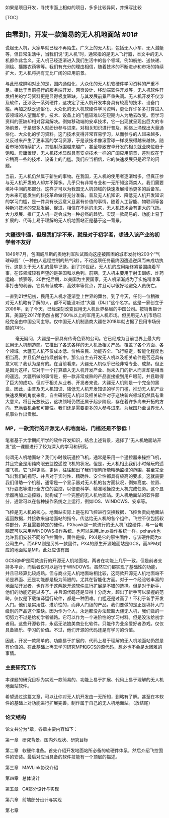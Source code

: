 如果是项目开发，寻找市面上相似的项目，多多比较异同，并撰写比较

[TOC]

## 由零到1，开发一款简易的无人机地面站 #01#

​	说起无人机，大家早就已经不再陌生。广义上的无人机，包括无人小车、无人潜艇等，但日常生活中，当我们说“无人机”时，通常指的是无人飞行器，本文中的无人机都作此含义。无人机已经逐渐进入我们生活中的各个领域，例如航拍、送快递、测绘、播撒农药等等。我们有充分的理由相信，随着技术的不断进步和市场的持续扩大，无人机将拥有无比广阔的应用前景。

​	与此形成鲜明对比的是，国内通俗化、大众化的无人机软硬件学习资料的严重不足。相比于当前盛行的服务端开发、网页设计、移动端软件开发等，无人机软件开发相关的学习资料更是显得极度匮缺。与其发展前景严重失调。无人机开发不仅涉及软件，还涉及一系列硬件，这决定了无人机开发本身具有较高的技术、设备门槛。再加之缺乏通俗化、大众化的无人机软硬件学习资料，更让许许多多打算进入该领域的人望而却步。技术、设备上的门槛较难以在短期内人为地去改变。但学习资料的匮缺却相对容易解决。例如移动端的安卓技术，它一出现就呈现出巨大的市场前景，于是很多人就纷纷参与进来，对相关知识进行普及，网络上涌现出大量通俗化、大众化的学习资料。这门技术变得非常容易学习，从而参与的人越来越多，又反过来产生了更丰富的学习资源，于是该技术像滚雪球一样发展得越来越快。随着市场的持续扩大，其辐射范围越来越广，甚至导致安卓开发的相关就业岗位趋于饱和。毋庸置疑，无人机技术显然具有安卓技术一样的广阔应用前景，差别仅在于它稍高一些的技术、设备上的门槛。我们应当相信，它的快速发展只是迟早的问题。

​	当前，无人机仍然属于新生的事物。在我国，无人机的使用者逐渐增多，但真正参与无人机开发的人却并不算多。几乎只有非常专业和一无所知这两类人。我们需要填补中间的那部分。这样才可以为我国无人机领域的快速发展增添更多的后备军。为未来可能发生的科技革命做好充分准备。普及无人机知识、降低无人机开发知识的学习门槛，是一件具有长远意义且富有价值的事情。随着人工智能、物联网等各种新兴技术的交互发展、促进，相信在不远的未来，无人机技术会有更大的飞跃。大力发展、推广无人机一定会成为一种必然的趋势。实现一款简易的、功能上易于扩展的、代码上易于理解的无人机地面站正是基于这一背景。

### 大疆很牛逼，但是我们学不来，就是对于初学者，想进入该产业的初学者不友好

​	1849年7月，包围威尼斯的奥地利军队试图向这座被围困的城市发射约200个“气球母舰”（一种由人远程控制的热气球）。不过这项任务最终因遭遇逆风而未成功执行。这是关于无人机的最早记录。到了20世纪，无人机的应用始终紧紧围绕着军事，在该领域较有声望的是美国和以色列。前期，无人机主要用于射击训练、炸药运输、侦察等。20世纪后期，以美国为主要国家，无人机渐渐成为了实施精准军事打击的利器。它具有低成本、高效率等优点，并且可以很好地避免人员伤亡。

一直到21世纪初，民用无人机才逐渐登上世界的舞台。到了今天，任何一位稍微对无人机略有了解的人，都不可能没听过“大疆（DIJ）”这个名字。这是一家创立于2006年，到了今天，已经深刻改变民用无人机世界格局的中国公司。按销售额计算，美国在2017年仍然占据了60％以上的军用无人机市场。但民用无人机市场已经完全由中国公司主导。仅中国无人机制造商大疆在2018年就占据了民用市场份额的74％。

        毫无疑问，大疆是一家具有传奇色彩的公司。它已经成为目前世界上最大的民用无人机制造商。它推出了各式各样的无人机及相关产品，覆盖了各个方面、各个领域。大疆无人机不仅成本低、价格亲民、功能齐全、飞行稳定，智能化程度也相当高。并且仍然在持续创新中。那么自主去开发无人机以及相关软件是否还具有意义呢？我认为是有的。在当前看来，大疆无人机似乎已经非常专业、成熟，但正是因为这样，它对于一个打算踏入无人机开发产业、尚未入门的新人而言却是相当的遥远。大疆所做的事情是，把一款非常成熟的产品直接搬到用户眼前，并且取得了巨大的成功。但对于相关从业者、开发者来说，大疆无人机则是一个完全的黑盒。因此，由普及无人机知识、降低无人机开发知识的学习门槛，推动无人机产业快速发展的角度来看，自主研制无人机以及相关软件对于这块新兴领域仍然具有重大意义。将目光放长远，这块领域仍然还属于起步阶段，存在着许多尚未开拓的方向，充满着机会和可能性。我们还是需要更多的人参与进来，为我国乃至世界无人机事业作出贡献。



### MP，一款流行的开源无人机地面站，门槛还是不够低！

​	笔者基于大学期间所学的软件开发知识，结合上述背景，选择了“无人机地面站开发”这一课题进行了较为深入的学习和研究。

​	何谓无人机地面站？我们小时候玩遥控飞机，通常是采用一个遥控器来操控飞机，并且完全是用纯肉眼去监控遥控飞机的状况。但是，无人机相比我们小时候玩的遥控飞机，它飞得更高、更远，往往超出了我们眼睛所能精确监控的范围，甚至完全飞出我们的视野。并且对于实时性、精确性、安全性都具有极高的要求。这就需要我们借助一个机器，通常是一个显示器对无人机的各方面状况，例如高度、位置、飞行姿态等进行全方位的监控，以便更科学、精准地操控无人机完成任务。这个显示器再加上遥控器，就构成了一个完整的无人机地面站。无人机地面站的软件部分，通常可以在各种操作系统之上运行，例如IOS、WINDOWS、安卓等。

​	飞控是无人机的核心。地面站实际上是在和飞控进行交换数据，飞控负责向地面站返回数据，并接收来自地面站的指令，传达给无人机的各个组件。飞控不仅包括软件部分，并且需要特定的硬件。PXhawk是一款流行的无人机飞控硬件，与一台电脑既可以采用WINDOWS操作系统、也可以采用Linux操作系统一样。pxhawk也允许我们安装不同的飞控固件，固件是指，PX4是它的原生固件，与该硬件同为x公司生产。而APM则是另外一款固件。PX4的原生开源地面站是GCS，而APM对应的地面站是MP。此处应该有图

​	GCS和MP是两款流行的开源无人机地面站。两者在功能上几乎一致。但是前者支持多平台，而后者仅可以运行于WINDOWS。虽然它们都实现了基础性的功能，并且已经算比较成熟。但与商业无人机地面站相比较，这两款开源无人机地面站不论是界面、还是功能都是极为简陋的。尤其在智能化方面。对于一个经验较丰富的地面站开发者，也许基于这两款开源软件进行扩展是不错的选择。但是对于新手，他们的功能还是过多了。并且源代码还是显得十分庞大，超出了新手可以掌握的范畴。仅仅是下载编译运行软件，都是一种困难。门槛还是过高了！不利于新手开发入门。他们是实用性、进阶性的，而非入门级的产品。我们要做的是正是填补入门级别的产品这个空缺。因为作为个人，永远都没办法赶超大疆无人机，我们做的一切努力不过是给初学者铺路。它可以作为一个进阶性的学习材料。但是没法给初学者用。这些开源软件，永远无法媲美商业化软件。只能作为业余爱好者游戏。仅仅具备娱乐、学习的价值。不过，他们开源的代码还是有学习的价值。

​	因此，开发一款简单的、功能易于扩展的、代码上易于理解的无人机地面站仍然是有价值的。在此基础上再去学习研究MP和GCS的源代码，想必也不会是太困难的事情。



### 主要研究工作

本课题的研究目标为实现一款简易的、功能上易于扩展、代码上易于理解的无人机地面站软件。



希望通过这篇文章，可以让你对无人机开发由一无所知，到略有了解。甚至在本软件的基础上对功能进行扩展完善。制作属于自己的无人机地面站。（放结尾）



### 论文结构

论文共分为*章，各章主要内容如下：

第一章   研究背景、国内外现状、研究目标

第二章   软硬件准备。首先介绍开发地面站所必备的软硬件体系，然后介绍飞控固件的安装。最后对应当具备的软件技能有一个顶层的描述。

第三章   MAVLink协议介绍

第四章   总体设计

第五章   C#部分设计与实现

第六章   前端部分设计与实现

第七章    









